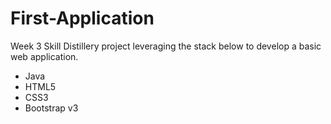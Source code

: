 # First-Application
Week 3 Skill Distillery project leveraging the stack below to develop a basic web application.

  - Java
  - HTML5
  - CSS3
  - Bootstrap v3
